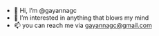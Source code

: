 - 👋 Hi, I’m @gayannagc
- 👀 I’m interested in anything that blows my mind
- 📫 you can reach me via gayannagc@gmail.com

